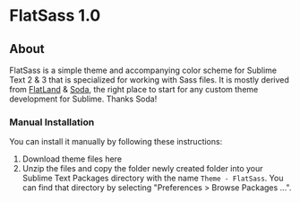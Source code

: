 # FlatSass 1.0

## About

FlatSass is a simple theme and accompanying color scheme for Sublime Text 2 & 3 that is specialized for working with Sass files. It is mostly derived from [FlatLand](https://github.com/thinkpixellab/flatland) & [Soda](https://github.com/buymeasoda/soda-theme), the right place to start for any custom theme development for Sublime. Thanks Soda!

### Manual Installation
You can install it manually by following these instructions:

1. Download theme files here
2. Unzip the files and copy the folder newly created folder into your Sublime Text Packages directory with the name `Theme - FlatSass`. You can find that directory by selecting "Preferences > Browse Packages ...".
